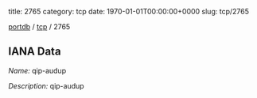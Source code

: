 title: 2765
category: tcp
date: 1970-01-01T00:00:00+0000
slug: tcp/2765

[portdb](/) / [tcp](/category/tcp.html) / 2765


## IANA Data

_Name:_ qip-audup

_Description:_ qip-audup

